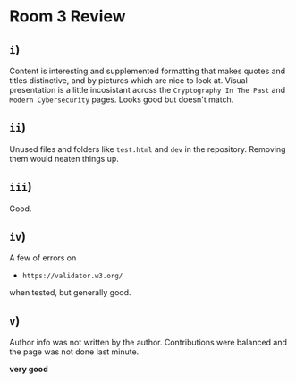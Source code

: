 # Room 3 Review

## `i`)

Content is interesting and supplemented formatting that makes quotes and titles distinctive, and by pictures which are nice to look at. Visual presentation is a little incosistant across the `Cryptography In The Past` and `Modern Cybersecurity` pages. Looks good but doesn't match.

## `ii`)

Unused files and folders like `test.html` and `dev` in the repository. Removing them would neaten things up.

## `iii`)

Good.

## `iv`)

A few of errors on
- `https://validator.w3.org/`

when tested, but generally good.

## `v`)

Author info was not written by the author. Contributions were balanced and the page was not done last minute.


**very good**
